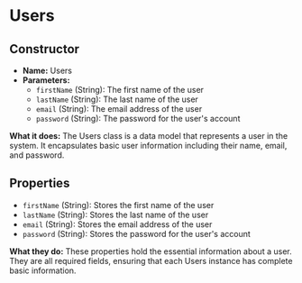 # **Users**

## **Constructor**
- **Name:** Users
- **Parameters:**
  - `firstName` (String): The first name of the user
  - `lastName` (String): The last name of the user
  - `email` (String): The email address of the user
  - `password` (String): The password for the user's account

**What it does:**
The Users class is a data model that represents a user in the system. It encapsulates basic user information including their name, email, and password.

## **Properties**
- `firstName` (String): Stores the first name of the user
- `lastName` (String): Stores the last name of the user
- `email` (String): Stores the email address of the user
- `password` (String): Stores the password for the user's account

**What they do:**
These properties hold the essential information about a user. They are all required fields, ensuring that each Users instance has complete basic information.